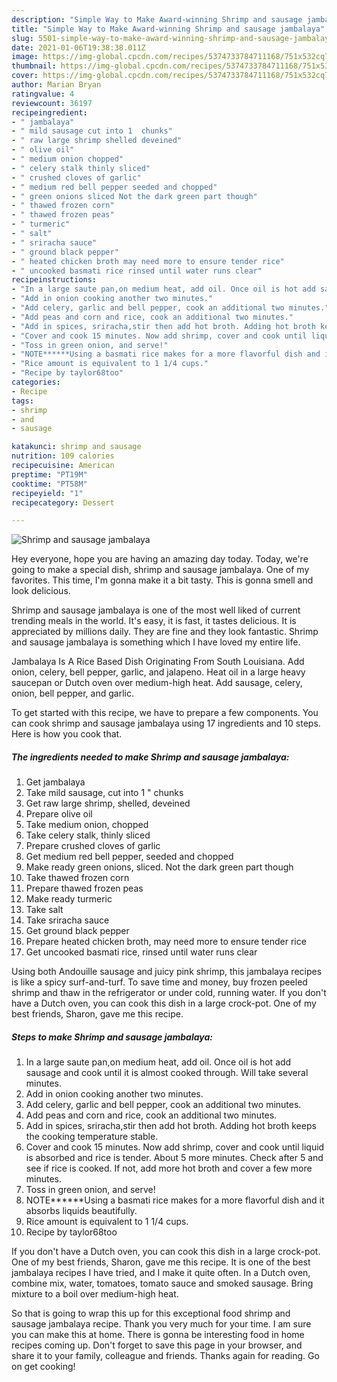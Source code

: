```yaml
---
description: "Simple Way to Make Award-winning Shrimp and sausage jambalaya"
title: "Simple Way to Make Award-winning Shrimp and sausage jambalaya"
slug: 5501-simple-way-to-make-award-winning-shrimp-and-sausage-jambalaya
date: 2021-01-06T19:38:38.011Z
image: https://img-global.cpcdn.com/recipes/5374733784711168/751x532cq70/shrimp-and-sausage-jambalaya-recipe-main-photo.jpg
thumbnail: https://img-global.cpcdn.com/recipes/5374733784711168/751x532cq70/shrimp-and-sausage-jambalaya-recipe-main-photo.jpg
cover: https://img-global.cpcdn.com/recipes/5374733784711168/751x532cq70/shrimp-and-sausage-jambalaya-recipe-main-photo.jpg
author: Marian Bryan
ratingvalue: 4
reviewcount: 36197
recipeingredient:
- " jambalaya"
- " mild sausage cut into 1  chunks"
- " raw large shrimp shelled deveined"
- " olive oil"
- " medium onion chopped"
- " celery stalk thinly sliced"
- " crushed cloves of garlic"
- " medium red bell pepper seeded and chopped"
- " green onions sliced Not the dark green part though"
- " thawed frozen corn"
- " thawed frozen peas"
- " turmeric"
- " salt"
- " sriracha sauce"
- " ground black pepper"
- " heated chicken broth may need more to ensure tender rice"
- " uncooked basmati rice rinsed until water runs clear"
recipeinstructions:
- "In a large saute pan,on medium heat, add oil. Once oil is hot add sausage and cook until it is almost cooked through. Will take several minutes."
- "Add in onion cooking another two minutes."
- "Add celery, garlic and bell pepper, cook an additional two minutes."
- "Add peas and corn and rice, cook an additional two minutes."
- "Add in spices, sriracha,stir then add hot broth. Adding hot broth keeps the cooking temperature stable."
- "Cover and cook 15 minutes. Now add shrimp, cover and cook until liquid is absorbed and rice is tender. About 5 more minutes. Check after 5 and see if rice is cooked. If not, add more hot broth and cover a few more minutes."
- "Toss in green onion, and serve!"
- "NOTE******Using a basmati rice makes for a more flavorful dish and it absorbs liquids beautifully."
- "Rice amount is equivalent to 1 1/4 cups."
- "Recipe by taylor68too"
categories:
- Recipe
tags:
- shrimp
- and
- sausage

katakunci: shrimp and sausage 
nutrition: 109 calories
recipecuisine: American
preptime: "PT19M"
cooktime: "PT58M"
recipeyield: "1"
recipecategory: Dessert

---
```



![Shrimp and sausage jambalaya](https://img-global.cpcdn.com/recipes/5374733784711168/751x532cq70/shrimp-and-sausage-jambalaya-recipe-main-photo.jpg)

Hey everyone, hope you are having an amazing day today. Today, we're going to make a special dish, shrimp and sausage jambalaya. One of my favorites. This time, I'm gonna make it a bit tasty. This is gonna smell and look delicious.

Shrimp and sausage jambalaya is one of the most well liked of current trending meals in the world. It's easy, it is fast, it tastes delicious. It is appreciated by millions daily. They are fine and they look fantastic. Shrimp and sausage jambalaya is something which I have loved my entire life.

Jambalaya Is A Rice Based Dish Originating From South Louisiana. Add onion, celery, bell pepper, garlic, and jalapeno. Heat oil in a large heavy saucepan or Dutch oven over medium-high heat. Add sausage, celery, onion, bell pepper, and garlic.


To get started with this recipe, we have to prepare a few components. You can cook shrimp and sausage jambalaya using 17 ingredients and 10 steps. Here is how you cook that.

<!--inarticleads1-->

##### The ingredients needed to make Shrimp and sausage jambalaya:

1. Get  jambalaya
1. Take  mild sausage, cut into 1 &#34; chunks
1. Get  raw large shrimp, shelled, deveined
1. Prepare  olive oil
1. Take  medium onion, chopped
1. Take  celery stalk, thinly sliced
1. Prepare  crushed cloves of garlic
1. Get  medium red bell pepper, seeded and chopped
1. Make ready  green onions, sliced. Not the dark green part though
1. Take  thawed frozen corn
1. Prepare  thawed frozen peas
1. Make ready  turmeric
1. Take  salt
1. Take  sriracha sauce
1. Get  ground black pepper
1. Prepare  heated chicken broth, may need more to ensure tender rice
1. Get  uncooked basmati rice, rinsed until water runs clear


Using both Andouille sausage and juicy pink shrimp, this jambalaya recipes is like a spicy surf-and-turf. To save time and money, buy frozen peeled shrimp and thaw in the refrigerator or under cold, running water. If you don&#39;t have a Dutch oven, you can cook this dish in a large crock-pot. One of my best friends, Sharon, gave me this recipe. 

<!--inarticleads2-->

##### Steps to make Shrimp and sausage jambalaya:

1. In a large saute pan,on medium heat, add oil. Once oil is hot add sausage and cook until it is almost cooked through. Will take several minutes.
1. Add in onion cooking another two minutes.
1. Add celery, garlic and bell pepper, cook an additional two minutes.
1. Add peas and corn and rice, cook an additional two minutes.
1. Add in spices, sriracha,stir then add hot broth. Adding hot broth keeps the cooking temperature stable.
1. Cover and cook 15 minutes. Now add shrimp, cover and cook until liquid is absorbed and rice is tender. About 5 more minutes. Check after 5 and see if rice is cooked. If not, add more hot broth and cover a few more minutes.
1. Toss in green onion, and serve!
1. NOTE******Using a basmati rice makes for a more flavorful dish and it absorbs liquids beautifully.
1. Rice amount is equivalent to 1 1/4 cups.
1. Recipe by taylor68too


If you don&#39;t have a Dutch oven, you can cook this dish in a large crock-pot. One of my best friends, Sharon, gave me this recipe. It is one of the best jambalaya recipes I have tried, and I make it quite often. In a Dutch oven, combine mix, water, tomatoes, tomato sauce and smoked sausage. Bring mixture to a boil over medium-high heat. 

So that is going to wrap this up for this exceptional food shrimp and sausage jambalaya recipe. Thank you very much for your time. I am sure you can make this at home. There is gonna be interesting food in home recipes coming up. Don't forget to save this page in your browser, and share it to your family, colleague and friends. Thanks again for reading. Go on get cooking!
